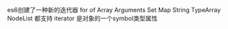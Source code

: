es6创建了一种新的迭代器
for of
Array Arguments Set Map String TypeArray NodeList 都支持
iterator 是对象的一个symbol类型属性